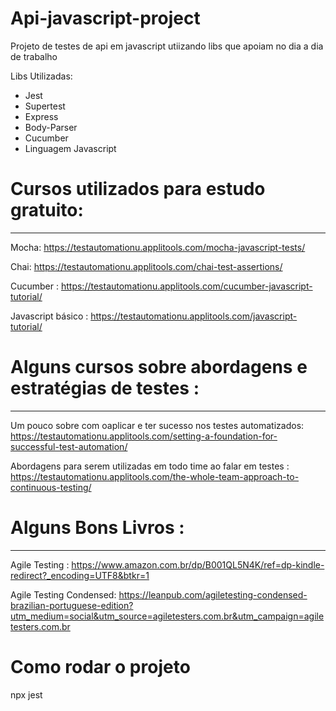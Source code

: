 # Api-javascript-project
Projeto de testes de api em javascript utiizando libs que apoiam no dia a dia de trabalho

Libs Utilizadas:

- Jest
- Supertest
- Express
- Body-Parser
- Cucumber
- Linguagem Javascript

# Cursos utilizados para estudo gratuito:
------------------------------------------------------

Mocha: https://testautomationu.applitools.com/mocha-javascript-tests/

Chai: https://testautomationu.applitools.com/chai-test-assertions/

Cucumber : https://testautomationu.applitools.com/cucumber-javascript-tutorial/

Javascript básico : https://testautomationu.applitools.com/javascript-tutorial/


# Alguns cursos sobre abordagens e estratégias de testes :
------------------------------------------------------

Um pouco sobre com oaplicar e ter sucesso nos testes automatizados:
https://testautomationu.applitools.com/setting-a-foundation-for-successful-test-automation/

Abordagens para serem utilizadas em todo time ao falar em testes :
https://testautomationu.applitools.com/the-whole-team-approach-to-continuous-testing/

# Alguns Bons Livros : 
------------------------------------------------------

Agile Testing : https://www.amazon.com.br/dp/B001QL5N4K/ref=dp-kindle-redirect?_encoding=UTF8&btkr=1

Agile Testing Condensed:  https://leanpub.com/agiletesting-condensed-brazilian-portuguese-edition?utm_medium=social&utm_source=agiletesters.com.br&utm_campaign=agiletesters.com.br



# Como rodar o projeto

npx jest

